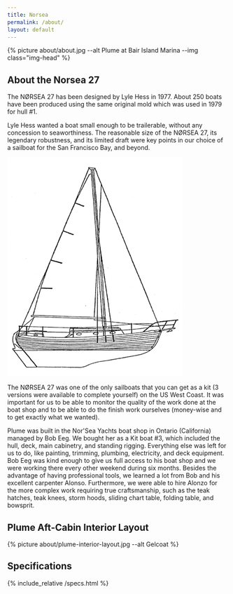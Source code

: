 ```yaml
---
title: Norsea
permalink: /about/
layout: default
---
```


{% picture about/about.jpg --alt Plume at Bair Island Marina --img class="img-head" %}

## About the Norsea 27 

The NØRSEA 27 has been designed by Lyle Hess in 1977. About 250 boats have been
produced using the same original mold which was used in 1979 for hull #1.

Lyle Hess wanted a boat small enough to be trailerable, without any concession
to seaworthiness. The reasonable size of the NØRSEA 27, its legendary
robustness, and its limited draft were key points in our choice of a sailboat
for the San Francisco Bay, and beyond.

![Norsea 27 Profile](/assets/media/imgs/about/profile.gif)

The NØRSEA 27 was one of the only sailboats that you can get as a kit (3
versions were available to complete yourself) on the US West Coast. It was
important for us to be able to monitor the quality of the work done at the boat
shop and to be able to do the finish work ourselves (money-wise and to get
exactly what we wanted).

Plume was built in the Nor'Sea Yachts boat shop in Ontario (California) managed
by Bob Eeg. We bought her as a Kit boat #3, which included the hull, deck, main
cabinetry, and standing rigging. Everything else was left for us to do, like
painting, trimming, plumbing, electricity, and deck equipment. Bob Eeg was kind
enough to give us full access to his boat shop and we were working there every
other weekend during six months. Besides the advantage of having professional
tools, we learned a lot from Bob and his excellent carpenter Alonso.
Furthermore, we were able to hire Alonzo for the more complex work requiring
true craftsmanship, such as the teak hatches, teak knees, storm hoods, sliding
chart table, folding table, and bowsprit.
 
## Plume Aft-Cabin Interior Layout

{% picture about/plume-interior-layout.jpg --alt Gelcoat %}

## Specifications

{% include_relative /specs.html %}